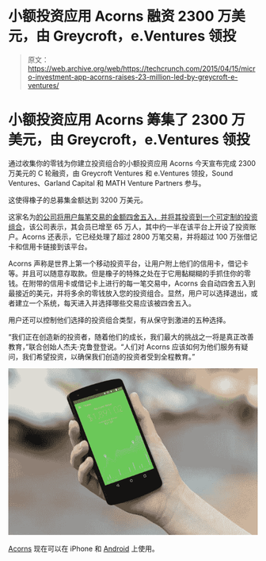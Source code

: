 # 小额投资应用 Acorns 融资 2300 万美元，由 Greycroft，e.Ventures 领投 

> 原文：<https://web.archive.org/web/https://techcrunch.com/2015/04/15/micro-investment-app-acorns-raises-23-million-led-by-greycroft-e-ventures/>

# 小额投资应用 Acorns 筹集了 2300 万美元，由 Greycroft，e.Ventures 领投

通过收集你的零钱为你建立投资组合的小额投资应用 Acorns 今天宣布完成 2300 万美元的 C 轮融资，由 Greycroft Ventures 和 e.Ventures 领投，Sound Ventures、Garland Capital 和 MATH Venture Partners 参与。

这使得橡子的总募集金额达到 3200 万美元。

这家名为[的公司将用户每笔交易的金额四舍五入，并将其投资到一个可定制的投资组合](https://web.archive.org/web/20230129104234/https://techcrunch.com/2014/08/26/acorns-is-a-micro-investment-app-that-does-all-the-thinking-for-you/)，该公司表示，其会员已增至 65 万人，其中约一半在该平台上开设了投资账户。Acorns 还表示，它已经处理了超过 2800 万笔交易，并将超过 100 万张借记卡和信用卡链接到该平台。

Acorns 声称是世界上第一个移动投资平台，让用户附上他们的信用卡，借记卡等。并且可以随意存取款。但是橡子的特殊之处在于它用黏糊糊的手抓住你的零钱。在附带的信用卡或借记卡上进行的每一笔交易中，Acorns 会自动四舍五入到最接近的美元，并将多余的零钱放入您的投资组合。显然，用户可以选择退出，或者建立一个系统，每天进入并选择哪些交易应该被四舍五入。

用户还可以控制他们选择的投资组合类型，有从保守到激进的五种选择。

“我们正在创造新的投资者，随着他们的成长，我们最大的挑战之一将是真正改善教育，”联合创始人杰夫·克鲁登登说。“人们对 Acorns 应该如何为他们服务有疑问，我们希望投资，以确保我们创造的投资者受到全程教育。”

![acorns1](img/5a33e81e750ebc86bf4ace6961b186db.png)

[Acorns](https://web.archive.org/web/20230129104234/https://www.acorns.com/) 现在可以在 iPhone 和 [Android](https://web.archive.org/web/20230129104234/https://techcrunch.com/2014/10/08/micro-investment-platform-acorns-lands-on-android/) 上使用。